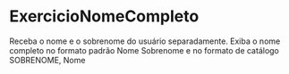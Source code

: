# ExercicioNomeCompleto
Receba o nome e o sobrenome do usuário separadamente. Exiba o nome completo no formato padrão Nome Sobrenome e no formato de catálogo SOBRENOME, Nome
